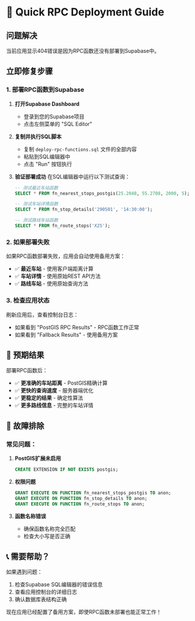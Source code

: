 # 🚀 Quick RPC Deployment Guide

## 问题解决
当前应用显示404错误是因为RPC函数还没有部署到Supabase中。

## 立即修复步骤

### 1. 部署RPC函数到Supabase

1. **打开Supabase Dashboard**
   - 登录到您的Supabase项目
   - 点击左侧菜单的 "SQL Editor"

2. **复制并执行SQL脚本**
   - 复制 `deploy-rpc-functions.sql` 文件的全部内容
   - 粘贴到SQL编辑器中
   - 点击 "Run" 按钮执行

3. **验证部署成功**
   在SQL编辑器中运行以下测试查询：
   ```sql
   -- 测试最近车站函数
   SELECT * FROM fn_nearest_stops_postgis(25.2048, 55.2708, 2000, 5);
   
   -- 测试车站详情函数
   SELECT * FROM fn_stop_details('290501', '14:30:00');
   
   -- 测试路线车站函数
   SELECT * FROM fn_route_stops('X25');
   ```

### 2. 如果部署失败

如果RPC函数部署失败，应用会自动使用备用方案：
- ✅ **最近车站** - 使用客户端距离计算
- ✅ **车站详情** - 使用原始REST API方法
- ✅ **路线车站** - 使用原始查询方法

### 3. 检查应用状态

刷新应用后，查看控制台日志：
- 如果看到 "PostGIS RPC Results" - RPC函数工作正常
- 如果看到 "Fallback Results" - 使用备用方案

## 🎯 预期结果

部署RPC函数后：
- ✅ **更准确的车站距离** - PostGIS精确计算
- ✅ **更快的查询速度** - 服务器端优化
- ✅ **更稳定的结果** - 确定性算法
- ✅ **更多路线信息** - 完整的车站详情

## 🔧 故障排除

### 常见问题：

1. **PostGIS扩展未启用**
   ```sql
   CREATE EXTENSION IF NOT EXISTS postgis;
   ```

2. **权限问题**
   ```sql
   GRANT EXECUTE ON FUNCTION fn_nearest_stops_postgis TO anon;
   GRANT EXECUTE ON FUNCTION fn_stop_details TO anon;
   GRANT EXECUTE ON FUNCTION fn_route_stops TO anon;
   ```

3. **函数名称错误**
   - 确保函数名称完全匹配
   - 检查大小写是否正确

## 📞 需要帮助？

如果遇到问题：
1. 检查Supabase SQL编辑器的错误信息
2. 查看应用控制台的详细日志
3. 确认数据库表结构正确

现在应用已经配置了备用方案，即使RPC函数未部署也能正常工作！
